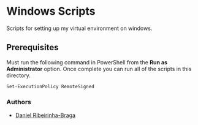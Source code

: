 # Windows Scripts

Scripts for setting up my virtual environment on windows.

## Prerequisites

Must run the following command in PowerShell from the **Run as Administrator** option. Once complete you can run all of the scripts in this directory.

```shell
Set-ExecutionPolicy RemoteSigned
```

### Authors

- [Daniel Ribeirinha-Braga](https://github.com/DBragz)
